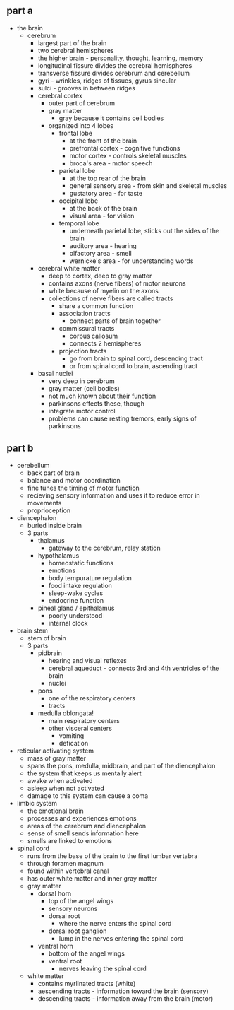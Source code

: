 ## part a
- the brain
  - cerebrum
    - largest part of the brain
    - two cerebral hemispheres
    - the higher brain - personality, thought, learning, memory
    - longitudinal fissure divides the cerebral hemispheres
    - transverse fissure divides cerebrum and cerebellum
    - gyri - wrinkles, ridges of tissues, gyrus sincular
    - sulci - grooves in between ridges
    - cerebral cortex
      - outer part of cerebrum
      - gray matter
        - gray because it contains cell bodies
      - organized into 4 lobes
        - frontal lobe
          - at the front of the brain
          - prefrontal cortex - cognitive functions
          - motor cortex - controls skeletal muscles
          - broca's area - motor speech
        - parietal lobe
          - at the top rear of the brain
          - general sensory area - from skin and skeletal muscles
          - gustatory area - for taste
        - occipital lobe
          - at the back of the brain
          - visual area - for vision
        - temporal lobe
          - underneath parietal lobe, sticks out the sides of the brain
          - auditory area - hearing
          - olfactory area - smell
          - wernicke's area - for understanding words
    - cerebral white matter
      - deep to cortex, deep to gray matter
      - contains axons (nerve fibers) of motor neurons
      - white because of myelin on the axons
      - collections of nerve fibers are called tracts
        - share a common function
        - association tracts
          - connect parts of brain together
        - commissural tracts
          - corpus callosum
          - connects 2 hemispheres
        - projection tracts
          - go from brain to spinal cord, descending tract
          - or from spinal cord to brain, ascending tract
    - basal nuclei
      - very deep in cerebrum
      - gray matter (cell bodies)
      - not much known about their function
      - parkinsons effects these, though
      - integrate motor control
      - problems can cause resting tremors, early signs of parkinsons
## part b
  - cerebellum
    - back part of brain
    - balance and motor coordination
    - fine tunes the timing of motor function
    - recieving sensory information and uses it to reduce error in movements
    - proprioception
  - diencephalon
    - buried inside brain
    - 3 parts
      - thalamus
        - gateway to the cerebrum, relay station
      - hypothalamus
        - homeostatic functions
        - emotions
        - body tempurature regulation
        - food intake regulation
        - sleep-wake cycles
        - endocrine function
      - pineal gland / epithalamus
        - poorly understood
        - internal clock
  - brain stem
    - stem of brain
    - 3 parts
      - pidbrain
        - hearing and visual reflexes
        - cerebral aqueduct - connects 3rd and 4th ventricles of the brain
        - nuclei
      - pons
        - one of the respiratory centers
        - tracts
      - medulla oblongata!
        - main respiratory centers
        - other visceral centers
          - vomiting
          - defication
- reticular activating system
  - mass of gray matter
  - spans the pons, medulla, midbrain, and part of the diencephalon
  - the system that keeps us mentally alert
  - awake when activated
  - asleep when not activated
  - damage to this system can cause a coma
- limbic system
  - the emotional brain
  - processes and experiences emotions
  - areas of the cerebrum and diencephalon
  - sense of smell sends information here
  - smells are linked to emotions
- spinal cord
  - runs from the base of the brain to the first lumbar vertabra
  - through foramen magnum
  - found within vertebral canal
  - has outer white matter and inner gray matter
  - gray matter
    - dorsal horn
      - top of the angel wings
      - sensory neurons
      - dorsal root
        - where the nerve enters the spinal cord
      - dorsal root ganglion
        - lump in the nerves entering the spinal cord
    - ventral horn
      - bottom of the angel wings
      - ventral root
        - nerves leaving the spinal cord
  - white matter
    - contains myrlinated tracts (white)
    - aescending tracts - information toward the brain (sensory)
    - descending tracts - information away from the brain (motor)